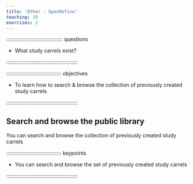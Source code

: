 ```yaml
---
title: 'Other - OpenRefine'
teaching: 10
exercises: 2
---
```



:::::::::::::::::::::::::::::::::::::: questions 

- What study carrels exist?


::::::::::::::::::::::::::::::::::::::::::::::::

::::::::::::::::::::::::::::::::::::: objectives

- To learn how to search &amp; browse the collection of previously created study carrels

::::::::::::::::::::::::::::::::::::::::::::::::

## Search and browse the public library

You can search and browse the collection of previously created study carrels
  

::::::::::::::::::::::::::::::::::::: keypoints 

- You can search and browse the set of previously created study carrels

::::::::::::::::::::::::::::::::::::::::::::::::

